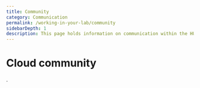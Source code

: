 ```yaml
---
title: Community
category: Communication
permalink: /working-in-your-lab/community
sidebarDepth: 1
description: This page holds information on communication within the HUNT Cloud community.
---
```


# Cloud community

.
